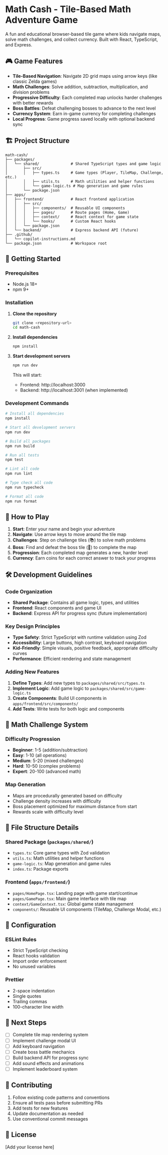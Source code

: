 # Math Cash - Tile-Based Math Adventure Game

A fun and educational browser-based tile game where kids navigate maps, solve math challenges, and collect currency. Built with React, TypeScript, and Express.

## 🎮 Game Features

- **Tile-Based Navigation**: Navigate 2D grid maps using arrow keys (like classic Zelda games)
- **Math Challenges**: Solve addition, subtraction, multiplication, and division problems
- **Progressive Difficulty**: Each completed map unlocks harder challenges with better rewards
- **Boss Battles**: Defeat challenging bosses to advance to the next level
- **Currency System**: Earn in-game currency for completing challenges
- **Local Progress**: Game progress saved locally with optional backend sync

## 🏗️ Project Structure

```
math-cash/
├── packages/
│   └── shared/              # Shared TypeScript types and game logic
│       ├── src/
│       │   ├── types.ts     # Game types (Player, TileMap, Challenge, etc.)
│       │   ├── utils.ts     # Math utilities and helper functions
│       │   └── game-logic.ts # Map generation and game rules
│       └── package.json
├── apps/
│   ├── frontend/            # React frontend application
│   │   ├── src/
│   │   │   ├── components/  # Reusable UI components
│   │   │   ├── pages/       # Route pages (Home, Game)
│   │   │   ├── context/     # React context for game state
│   │   │   └── hooks/       # Custom React hooks
│   │   └── package.json
│   └── backend/             # Express backend API (future)
├── .github/
│   └── copilot-instructions.md
└── package.json             # Workspace root
```

## 🚀 Getting Started

### Prerequisites
- Node.js 18+ 
- npm 9+

### Installation

1. **Clone the repository**
   ```bash
   git clone <repository-url>
   cd math-cash
   ```

2. **Install dependencies**
   ```bash
   npm install
   ```

3. **Start development servers**
   ```bash
   npm run dev
   ```

   This will start:
   - Frontend: http://localhost:3000
   - Backend: http://localhost:3001 (when implemented)

### Development Commands

```bash
# Install all dependencies
npm install

# Start all development servers
npm run dev

# Build all packages
npm run build

# Run all tests
npm test

# Lint all code
npm run lint

# Type check all code
npm run typecheck

# Format all code
npm run format
```

## 🎯 How to Play

1. **Start**: Enter your name and begin your adventure
2. **Navigate**: Use arrow keys to move around the tile map
3. **Challenges**: Step on challenge tiles (📚) to solve math problems
4. **Boss**: Find and defeat the boss tile (👑) to complete the map
5. **Progression**: Each completed map generates a new, harder level
6. **Currency**: Earn coins for each correct answer to track your progress

## 🛠️ Development Guidelines

### Code Organization

- **Shared Package**: Contains all game logic, types, and utilities
- **Frontend**: React components and game UI
- **Backend**: Express API for progress sync (future implementation)

### Key Design Principles

- **Type Safety**: Strict TypeScript with runtime validation using Zod
- **Accessibility**: Large buttons, high contrast, keyboard navigation
- **Kid-Friendly**: Simple visuals, positive feedback, appropriate difficulty curves
- **Performance**: Efficient rendering and state management

### Adding New Features

1. **Define Types**: Add new types to `packages/shared/src/types.ts`
2. **Implement Logic**: Add game logic to `packages/shared/src/game-logic.ts`
3. **Create Components**: Build UI components in `apps/frontend/src/components/`
4. **Add Tests**: Write tests for both logic and components

## 🧮 Math Challenge System

### Difficulty Progression
- **Beginner**: 1-5 (addition/subtraction)
- **Easy**: 1-10 (all operations)
- **Medium**: 5-20 (mixed challenges)
- **Hard**: 10-50 (complex problems)
- **Expert**: 20-100 (advanced math)

### Map Generation
- Maps are procedurally generated based on difficulty
- Challenge density increases with difficulty
- Boss placement optimized for maximum distance from start
- Rewards scale with difficulty level

## 📁 File Structure Details

### Shared Package (`packages/shared/`)
- `types.ts`: Core game types with Zod validation
- `utils.ts`: Math utilities and helper functions
- `game-logic.ts`: Map generation and game rules
- `index.ts`: Package exports

### Frontend (`apps/frontend/`)
- `pages/HomePage.tsx`: Landing page with game start/continue
- `pages/GamePage.tsx`: Main game interface with tile map
- `context/GameContext.tsx`: Global game state management
- `components/`: Reusable UI components (TileMap, Challenge Modal, etc.)

## 🔧 Configuration

### ESLint Rules
- Strict TypeScript checking
- React hooks validation
- Import order enforcement
- No unused variables

### Prettier
- 2-space indentation
- Single quotes
- Trailing commas
- 100-character line width

## 📝 Next Steps

- [ ] Complete tile map rendering system
- [ ] Implement challenge modal UI
- [ ] Add keyboard navigation
- [ ] Create boss battle mechanics
- [ ] Build backend API for progress sync
- [ ] Add sound effects and animations
- [ ] Implement leaderboard system

## 🤝 Contributing

1. Follow existing code patterns and conventions
2. Ensure all tests pass before submitting PRs
3. Add tests for new features
4. Update documentation as needed
5. Use conventional commit messages

## 📄 License

[Add your license here]